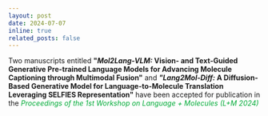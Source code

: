 ```yaml
---
layout: post
date: 2024-07-07
inline: true
related_posts: false
---
```


Two manuscripts entitled <b>"<i>Mol2Lang-VLM:</i> Vision- and Text-Guided Generative Pre-trained Language Models for Advancing Molecule Captioning through Multimodal Fusion"</b> and <b><i>"Lang2Mol-Diff:</i> A Diffusion-Based Generative Model for Language-to-Molecule Translation Leveraging SELFIES Representation"</b> have been accepted for publication in the <span style="color: #00ab37;"><i>Proceedings of the 1st Workshop on Language + Molecules (L+M 2024)</i></span>